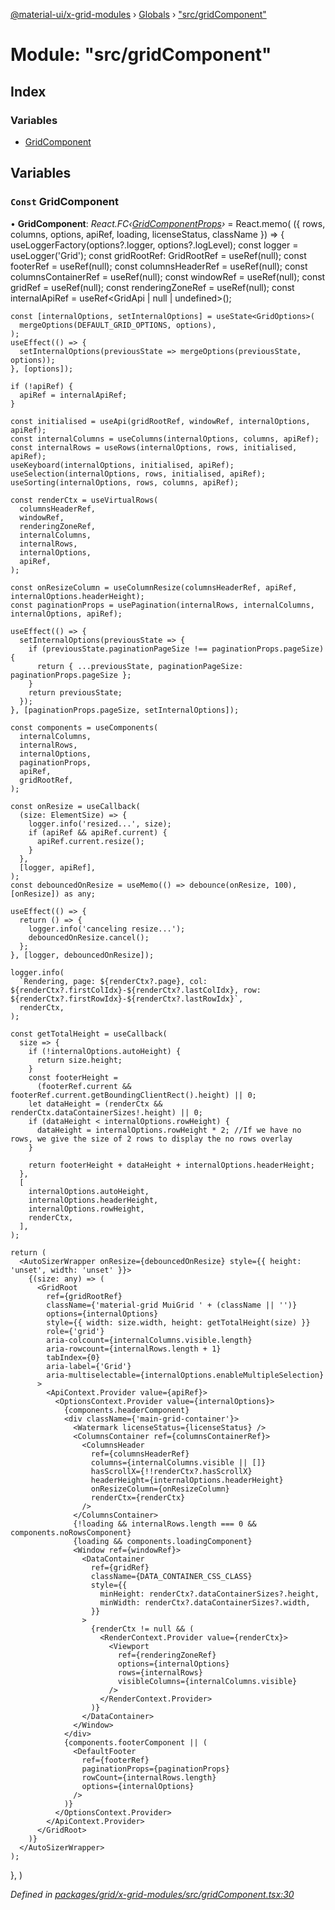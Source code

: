 [@material-ui/x-grid-modules](../README.md) › [Globals](../globals.md) › ["src/gridComponent"](_src_gridcomponent_.md)

# Module: "src/gridComponent"

## Index

### Variables

* [GridComponent](_src_gridcomponent_.md#const-gridcomponent)

## Variables

### `Const` GridComponent

• **GridComponent**: *React.FC‹[GridComponentProps](../interfaces/_src_gridcomponentprops_.gridcomponentprops.md)›* = React.memo(
  ({ rows, columns, options, apiRef, loading, licenseStatus, className }) => {
    useLoggerFactory(options?.logger, options?.logLevel);
    const logger = useLogger('Grid');
    const gridRootRef: GridRootRef = useRef<HTMLDivElement>(null);
    const footerRef = useRef<HTMLDivElement>(null);
    const columnsHeaderRef = useRef<HTMLDivElement>(null);
    const columnsContainerRef = useRef<HTMLDivElement>(null);
    const windowRef = useRef<HTMLDivElement>(null);
    const gridRef = useRef<HTMLDivElement>(null);
    const renderingZoneRef = useRef<HTMLDivElement>(null);
    const internalApiRef = useRef<GridApi | null | undefined>();

    const [internalOptions, setInternalOptions] = useState<GridOptions>(
      mergeOptions(DEFAULT_GRID_OPTIONS, options),
    );
    useEffect(() => {
      setInternalOptions(previousState => mergeOptions(previousState, options));
    }, [options]);

    if (!apiRef) {
      apiRef = internalApiRef;
    }

    const initialised = useApi(gridRootRef, windowRef, internalOptions, apiRef);
    const internalColumns = useColumns(internalOptions, columns, apiRef);
    const internalRows = useRows(internalOptions, rows, initialised, apiRef);
    useKeyboard(internalOptions, initialised, apiRef);
    useSelection(internalOptions, rows, initialised, apiRef);
    useSorting(internalOptions, rows, columns, apiRef);

    const renderCtx = useVirtualRows(
      columnsHeaderRef,
      windowRef,
      renderingZoneRef,
      internalColumns,
      internalRows,
      internalOptions,
      apiRef,
    );

    const onResizeColumn = useColumnResize(columnsHeaderRef, apiRef, internalOptions.headerHeight);
    const paginationProps = usePagination(internalRows, internalColumns, internalOptions, apiRef);

    useEffect(() => {
      setInternalOptions(previousState => {
        if (previousState.paginationPageSize !== paginationProps.pageSize) {
          return { ...previousState, paginationPageSize: paginationProps.pageSize };
        }
        return previousState;
      });
    }, [paginationProps.pageSize, setInternalOptions]);

    const components = useComponents(
      internalColumns,
      internalRows,
      internalOptions,
      paginationProps,
      apiRef,
      gridRootRef,
    );

    const onResize = useCallback(
      (size: ElementSize) => {
        logger.info('resized...', size);
        if (apiRef && apiRef.current) {
          apiRef.current.resize();
        }
      },
      [logger, apiRef],
    );
    const debouncedOnResize = useMemo(() => debounce(onResize, 100), [onResize]) as any;

    useEffect(() => {
      return () => {
        logger.info('canceling resize...');
        debouncedOnResize.cancel();
      };
    }, [logger, debouncedOnResize]);

    logger.info(
      `Rendering, page: ${renderCtx?.page}, col: ${renderCtx?.firstColIdx}-${renderCtx?.lastColIdx}, row: ${renderCtx?.firstRowIdx}-${renderCtx?.lastRowIdx}`,
      renderCtx,
    );

    const getTotalHeight = useCallback(
      size => {
        if (!internalOptions.autoHeight) {
          return size.height;
        }
        const footerHeight =
          (footerRef.current && footerRef.current.getBoundingClientRect().height) || 0;
        let dataHeight = (renderCtx && renderCtx.dataContainerSizes!.height) || 0;
        if (dataHeight < internalOptions.rowHeight) {
          dataHeight = internalOptions.rowHeight * 2; //If we have no rows, we give the size of 2 rows to display the no rows overlay
        }

        return footerHeight + dataHeight + internalOptions.headerHeight;
      },
      [
        internalOptions.autoHeight,
        internalOptions.headerHeight,
        internalOptions.rowHeight,
        renderCtx,
      ],
    );

    return (
      <AutoSizerWrapper onResize={debouncedOnResize} style={{ height: 'unset', width: 'unset' }}>
        {(size: any) => (
          <GridRoot
            ref={gridRootRef}
            className={'material-grid MuiGrid ' + (className || '')}
            options={internalOptions}
            style={{ width: size.width, height: getTotalHeight(size) }}
            role={'grid'}
            aria-colcount={internalColumns.visible.length}
            aria-rowcount={internalRows.length + 1}
            tabIndex={0}
            aria-label={'Grid'}
            aria-multiselectable={internalOptions.enableMultipleSelection}
          >
            <ApiContext.Provider value={apiRef}>
              <OptionsContext.Provider value={internalOptions}>
                {components.headerComponent}
                <div className={'main-grid-container'}>
                  <Watermark licenseStatus={licenseStatus} />
                  <ColumnsContainer ref={columnsContainerRef}>
                    <ColumnsHeader
                      ref={columnsHeaderRef}
                      columns={internalColumns.visible || []}
                      hasScrollX={!!renderCtx?.hasScrollX}
                      headerHeight={internalOptions.headerHeight}
                      onResizeColumn={onResizeColumn}
                      renderCtx={renderCtx}
                    />
                  </ColumnsContainer>
                  {!loading && internalRows.length === 0 && components.noRowsComponent}
                  {loading && components.loadingComponent}
                  <Window ref={windowRef}>
                    <DataContainer
                      ref={gridRef}
                      className={DATA_CONTAINER_CSS_CLASS}
                      style={{
                        minHeight: renderCtx?.dataContainerSizes?.height,
                        minWidth: renderCtx?.dataContainerSizes?.width,
                      }}
                    >
                      {renderCtx != null && (
                        <RenderContext.Provider value={renderCtx}>
                          <Viewport
                            ref={renderingZoneRef}
                            options={internalOptions}
                            rows={internalRows}
                            visibleColumns={internalColumns.visible}
                          />
                        </RenderContext.Provider>
                      )}
                    </DataContainer>
                  </Window>
                </div>
                {components.footerComponent || (
                  <DefaultFooter
                    ref={footerRef}
                    paginationProps={paginationProps}
                    rowCount={internalRows.length}
                    options={internalOptions}
                  />
                )}
              </OptionsContext.Provider>
            </ApiContext.Provider>
          </GridRoot>
        )}
      </AutoSizerWrapper>
    );
  },
)

*Defined in [packages/grid/x-grid-modules/src/gridComponent.tsx:30](https://github.com/mui-org/material-ui-x/blob/a679779/packages/grid/x-grid-modules/src/gridComponent.tsx#L30)*
